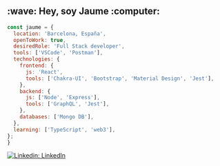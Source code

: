 <div>
  <h2>:wave: Hey, soy Jaume :computer:</h2>
</div>

```javascript
const jaume = {
  location: 'Barcelona, España',
  openToWork: true,
  desiredRole: 'Full Stack developer',
  tools: ['VSCode', 'Postman'],
  technologies: {
    frontend: {
      js: 'React',
      tools: ['Chakra-UI', 'Bootstrap', 'Material Design', 'Jest'],
    },
    backend: {
      js: ['Node', 'Express'],
      tools: ['GraphQL', 'Jest'],
    },
    databases: ['Mongo DB'],
  },
  learning: ['TypeScript', 'web3'],
};
}
```

[![Linkedin: LinkedIn](https://img.shields.io/badge/-jaumegelabert-blue?style=flat-square&logo=Linkedin&logoColor=white&link=https://www.linkedin.com/in/jaumegelabert/)](https://www.linkedin.com/in/jaumegelabert/)
